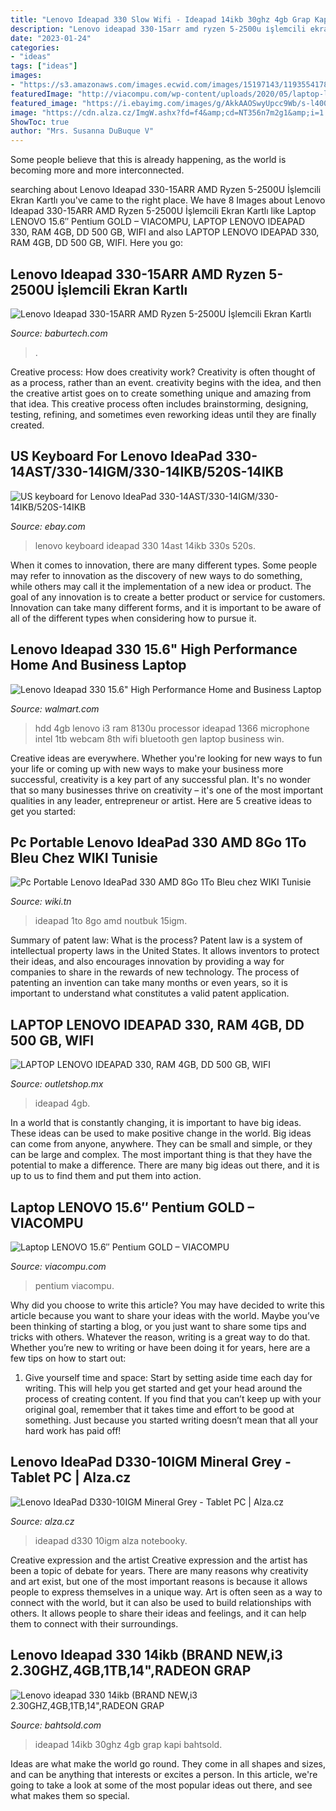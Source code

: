 ```yaml
---
title: "Lenovo Ideapad 330 Slow Wifi - Ideapad 14ikb 30ghz 4gb Grap Kapi Bahtsold"
description: "Lenovo ideapad 330-15arr amd ryzen 5-2500u i̇şlemcili ekran kartlı"
date: "2023-01-24"
categories:
- "ideas"
tags: ["ideas"]
images:
- "https://s3.amazonaws.com/images.ecwid.com/images/15197143/1193554178.jpg"
featuredImage: "http://viacompu.com/wp-content/uploads/2020/05/laptop-lenovo-14-amd-a9-8gb-1tb-win10-D_NQ_NP_674417-MEC41467193177_042020-F.jpg"
featured_image: "https://i.ebayimg.com/images/g/AkkAAOSwyUpcc9Wb/s-l400.jpg"
image: "https://cdn.alza.cz/ImgW.ashx?fd=f4&amp;cd=NT356n7m2g1&amp;i=1.jpg"
ShowToc: true
author: "Mrs. Susanna DuBuque V"
---
```



Some people believe that this is already happening, as the world is becoming more and more interconnected. 

	

		
searching about Lenovo Ideapad 330-15ARR AMD Ryzen 5-2500U İşlemcili Ekran Kartlı you've came to the right place. We have 8 Images about Lenovo Ideapad 330-15ARR AMD Ryzen 5-2500U İşlemcili Ekran Kartlı like Laptop LENOVO 15.6″ Pentium GOLD – VIACOMPU, LAPTOP LENOVO IDEAPAD 330, RAM 4GB, DD 500 GB, WIFI and also LAPTOP LENOVO IDEAPAD 330, RAM 4GB, DD 500 GB, WIFI. Here you go:
		
    
## Lenovo Ideapad 330-15ARR AMD Ryzen 5-2500U İşlemcili Ekran Kartlı

<img loading=lazy src="https://st2.myideasoft.com/idea/au/23/myassets/products/587/nm-b681.jpg?revision=1617264722" onerror="this.onerror=null;this.src='https://tse4.mm.bing.net/th?id=OIP.5Wdkf-Jlm7IMbN8RGeuN3QHaE7&amp;pid=15.1';" alt="Lenovo Ideapad 330-15ARR AMD Ryzen 5-2500U İşlemcili Ekran Kartlı">

_Source: baburtech.com_

>. 

	

Creative process: How does creativity work?
Creativity is often thought of as a process, rather than an event. creativity begins with the idea, and then the creative artist goes on to create something unique and amazing from that idea. This creative process often includes brainstorming, designing, testing, refining, and sometimes even reworking ideas until they are finally created.

    
## US Keyboard For Lenovo IdeaPad 330-14AST/330-14IGM/330-14IKB/520S-14IKB

<img loading=lazy src="https://i.ebayimg.com/images/g/AkkAAOSwyUpcc9Wb/s-l400.jpg" onerror="this.onerror=null;this.src='https://tse4.mm.bing.net/th?id=OIP.KB0urKX3bDbPOmnn2soa-AAAAA&amp;pid=15.1';" alt="US keyboard for Lenovo IdeaPad 330-14AST/330-14IGM/330-14IKB/520S-14IKB">

_Source: ebay.com_

>lenovo keyboard ideapad 330 14ast 14ikb 330s 520s. 

	

When it comes to innovation, there are many different types. Some people may refer to innovation as the discovery of new ways to do something, while others may call it the implementation of a new idea or product. The goal of any innovation is to create a better product or service for customers. Innovation can take many different forms, and it is important to be aware of all of the different types when considering how to pursue it.

    
## Lenovo Ideapad 330 15.6&quot; High Performance Home And Business Laptop

<img loading=lazy src="https://i5.wal.co/asr/3885bcbf-1fbf-4a14-a1a4-a396f4fc6728_1.0b06e9e56b0eec04db770a5c9a374910.jpeg-a3a9a49aaae4e3b78a084befec1ad21de61b0e60-optim-450x450.jpg" onerror="this.onerror=null;this.src='https://tse2.mm.bing.net/th?id=OIP.43KH9Upt7g3m_jZBtdbWRQAAAA&amp;pid=15.1';" alt="Lenovo Ideapad 330 15.6&quot; High Performance Home and Business Laptop">

_Source: walmart.com_

>hdd 4gb lenovo i3 ram 8130u processor ideapad 1366 microphone intel 1tb webcam 8th wifi bluetooth gen laptop business win. 

	

Creative ideas are everywhere. Whether you're looking for new ways to fun your life or coming up with new ways to make your business more successful, creativity is a key part of any successful plan. It's no wonder that so many businesses thrive on creativity – it's one of the most important qualities in any leader, entrepreneur or artist. Here are 5 creative ideas to get you started: 

    
## Pc Portable Lenovo IdeaPad 330 AMD 8Go 1To Bleu Chez WIKI Tunisie

<img loading=lazy src="https://www.wiki.tn/50289-thickbox_default/pc-portable-lenovo-ideapad-330-amd-8go-1to-bleu.jpg" onerror="this.onerror=null;this.src='https://tse4.mm.bing.net/th?id=OIP.qbeZjYbzEJrCnU1ij7MI-wHaHa&amp;pid=15.1';" alt="Pc Portable Lenovo IdeaPad 330 AMD 8Go 1To Bleu chez WIKI Tunisie">

_Source: wiki.tn_

>ideapad 1to 8go amd noutbuk 15igm. 

	

Summary of patent law: What is the process?
Patent law is a system of intellectual property laws in the United States. It allows inventors to protect their ideas, and also encourages innovation by providing a way for companies to share in the rewards of new technology. The process of patenting an invention can take many months or even years, so it is important to understand what constitutes a valid patent application.

    
## LAPTOP LENOVO IDEAPAD 330, RAM 4GB, DD 500 GB, WIFI

<img loading=lazy src="https://s3.amazonaws.com/images.ecwid.com/images/15197143/1193554178.jpg" onerror="this.onerror=null;this.src='https://tse2.mm.bing.net/th?id=OIP.vw0hUIvfl5QKjQOhq4waOAHaFj&amp;pid=15.1';" alt="LAPTOP LENOVO IDEAPAD 330, RAM 4GB, DD 500 GB, WIFI">

_Source: outletshop.mx_

>ideapad 4gb. 

	

In a world that is constantly changing, it is important to have big ideas. These ideas can be used to make positive change in the world. Big ideas can come from anyone, anywhere. They can be small and simple, or they can be large and complex. The most important thing is that they have the potential to make a difference. There are many big ideas out there, and it is up to us to find them and put them into action.

    
## Laptop LENOVO 15.6″ Pentium GOLD – VIACOMPU

<img loading=lazy src="http://viacompu.com/wp-content/uploads/2020/05/laptop-lenovo-14-amd-a9-8gb-1tb-win10-D_NQ_NP_674417-MEC41467193177_042020-F.jpg" onerror="this.onerror=null;this.src='https://tse2.mm.bing.net/th?id=OIP.Re5pNMbaZ9xvGYVfdZ4ALwHaG8&amp;pid=15.1';" alt="Laptop LENOVO 15.6″ Pentium GOLD – VIACOMPU">

_Source: viacompu.com_

>pentium viacompu. 

	

Why did you choose to write this article?
You may have decided to write this article because you want to share your ideas with the world. Maybe you’ve been thinking of starting a blog, or you just want to share some tips and tricks with others. Whatever the reason, writing is a great way to do that. Whether you’re new to writing or have been doing it for years, here are a few tips on how to start out:
1. Give yourself time and space: Start by setting aside time each day for writing. This will help you get started and get your head around the process of creating content. If you find that you can’t keep up with your original goal, remember that it takes time and effort to be good at something. Just because you started writing doesn’t mean that all your hard work has paid off!


    
## Lenovo IdeaPad D330-10IGM Mineral Grey - Tablet PC | Alza.cz

<img loading=lazy src="https://cdn.alza.cz/ImgW.ashx?fd=f4&amp;cd=NT356n7m2g1&amp;i=1.jpg" onerror="this.onerror=null;this.src='https://tse1.mm.bing.net/th?id=OIP.yA5SmzltGS2UXG_7eqBdxwHaGa&amp;pid=15.1';" alt="Lenovo IdeaPad D330-10IGM Mineral Grey - Tablet PC | Alza.cz">

_Source: alza.cz_

>ideapad d330 10igm alza notebooky. 

	

Creative expression and the artist
Creative expression and the artist has been a topic of debate for years. There are many reasons why creativity and art exist, but one of the most important reasons is because it allows people to express themselves in a unique way. Art is often seen as a way to connect with the world, but it can also be used to build relationships with others. It allows people to share their ideas and feelings, and it can help them to connect with their surroundings.

    
## Lenovo Ideapad 330 14ikb (BRAND NEW,i3 2.30GHZ,4GB,1TB,14&quot;,RADEON GRAP

<img loading=lazy src="https://www.bahtsold.com/user_images/2020/04-17/392676/img_142228_1587066672_5726.jpg?1612618647" onerror="this.onerror=null;this.src='https://tse2.mm.bing.net/th?id=OIP.EhaofKuQropKSlYTKqx2hwHaFj&amp;pid=15.1';" alt="Lenovo ideapad 330 14ikb (BRAND NEW,i3 2.30GHZ,4GB,1TB,14&quot;,RADEON GRAP">

_Source: bahtsold.com_

>ideapad 14ikb 30ghz 4gb grap kapi bahtsold. 

	

Ideas are what make the world go round. They come in all shapes and sizes, and can be anything that interests or excites a person. In this article, we're going to take a look at some of the most popular ideas out there, and see what makes them so special.

